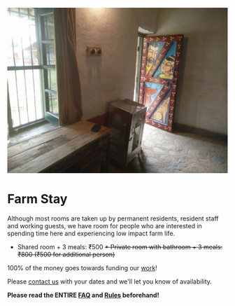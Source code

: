 <!--

Title: Farm Stay

-->

![](/images/room.jpg)

Farm Stay
==

Although most rooms are taken up by permanent residents, resident staff and working guests, we have room for people who are interested in spending time here and experiencing low impact farm life. 

* Shared room + 3 meals: ₹500 
<strike>* Private room with bathroom + 3 meals: ₹800 (₹500 for additional person)</strike> 

100% of the money goes towards funding our [work](/?p=work)!

Please [contact us](/?p=contact) with your dates and we'll let you know of availability.

**Please read the ENTIRE [FAQ](/?p=faq) and [Rules](/?p=rules) beforehand!**


<!--
* camping area, 

-->
